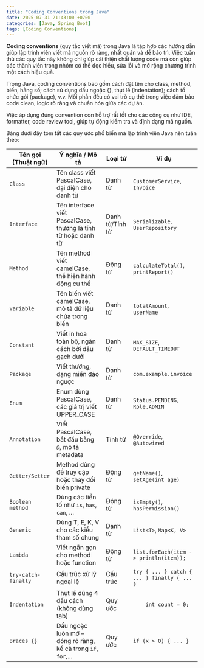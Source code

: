 ```yaml
---
title: "Coding Conventions trong Java"
date: 2025-07-31 21:43:00 +0700
categories: [Java, Spring Boot]
tags: [Coding Conventions]
---
```


**Coding conventions** (quy tắc viết mã) trong Java là tập hợp các hướng dẫn giúp lập trình viên viết mã nguồn rõ ràng, nhất quán và dễ bảo trì. Việc tuân thủ các quy tắc này không chỉ giúp cải thiện chất lượng code mà còn giúp các thành viên trong nhóm có thể đọc hiểu, sửa lỗi và mở rộng chương trình một cách hiệu quả.

Trong Java, coding conventions bao gồm cách đặt tên cho class, method, biến, hằng số; cách sử dụng dấu ngoặc {}, thụt lề (indentation); cách tổ chức gói (package), v.v. Mỗi phần đều có vai trò cụ thể trong việc đảm bảo code clean, logic rõ ràng và chuẩn hóa giữa các dự án.

Việc áp dụng đúng convention còn hỗ trợ rất tốt cho các công cụ như IDE, formatter, code review tool, giúp tự động kiểm tra và định dạng mã nguồn.

Bảng dưới đây tóm tắt các quy ước phổ biến mà lập trình viên Java nên tuân theo:

| **Tên gọi (Thuật ngữ)** | **Ý nghĩa / Mô tả**                                           | **Loại từ**     | **Ví dụ**                                   |
| ----------------------- | ------------------------------------------------------------- | --------------- | ------------------------------------------- |
| `Class`                 | Tên class viết PascalCase, đại diện cho danh từ               | Danh từ         | `CustomerService`, `Invoice`                |
| `Interface`             | Tên interface viết PascalCase, thường là tính từ hoặc danh từ | Danh từ/Tính từ | `Serializable`, `UserRepository`            |
| `Method`                | Tên method viết camelCase, thể hiện hành động cụ thể          | Động từ         | `calculateTotal()`, `printReport()`         |
| `Variable`              | Tên biến viết camelCase, mô tả dữ liệu chứa trong biến        | Danh từ         | `totalAmount`, `userName`                   |
| `Constant`              | Viết in hoa toàn bộ, ngăn cách bởi dấu gạch dưới              | Danh từ         | `MAX_SIZE`, `DEFAULT_TIMEOUT`               |
| `Package`               | Viết thường, dạng miền đảo ngược                              | Danh từ         | `com.example.invoice`                       |
| `Enum`                  | Enum dùng PascalCase, các giá trị viết UPPER\_CASE            | Danh từ         | `Status.PENDING`, `Role.ADMIN`              |
| `Annotation`            | Viết PascalCase, bắt đầu bằng `@`, mô tả metadata             | Tính từ         | `@Override`, `@Autowired`                   |
| `Getter/Setter`         | Method dùng để truy cập hoặc thay đổi biến private            | Động từ         | `getName()`, `setAge(int age)`              |
| `Boolean method`        | Dùng các tiền tố như `is`, `has`, `can`, ...                  | Động từ         | `isEmpty()`, `hasPermission()`              |
| `Generic`               | Dùng T, E, K, V cho các kiểu tham số chung                    | Danh từ         | `List<T>`, `Map<K, V>`                      |
| `Lambda`                | Viết ngắn gọn cho method hoặc function                        | Động từ         | `list.forEach(item -> println(item));`      |
| `try-catch-finally`     | Cấu trúc xử lý ngoại lệ                                       | Cấu trúc        | `try { ... } catch { ... } finally { ... }` |
| `Indentation`           | Thụt lề dùng 4 dấu cách (không dùng tab)                      | Quy ước         | `    int count = 0;`                        |
| `Braces {}`             | Dấu ngoặc luôn mở – đóng rõ ràng, kể cả trong `if`, `for`,... | Quy ước         | `if (x > 0) { ... }`                        |

